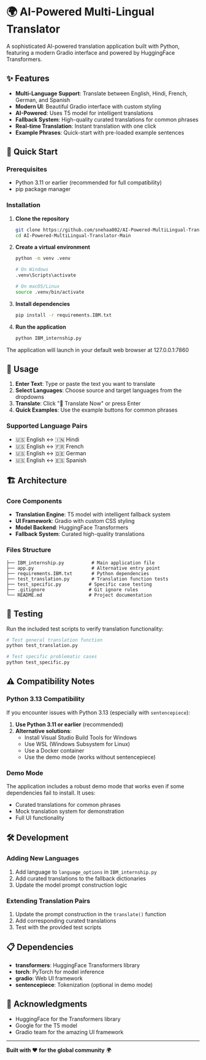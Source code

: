 # 🌍 AI-Powered Multi-Lingual Translator

A sophisticated AI-powered translation application built with Python, featuring a modern Gradio interface and powered by HuggingFace Transformers.

## ✨ Features

- **Multi-Language Support**: Translate between English, Hindi, French, German, and Spanish
- **Modern UI**: Beautiful Gradio interface with custom styling
- **AI-Powered**: Uses T5 model for intelligent translations
- **Fallback System**: High-quality curated translations for common phrases
- **Real-time Translation**: Instant translation with one click
- **Example Phrases**: Quick-start with pre-loaded example sentences

## 🚀 Quick Start

### Prerequisites

- Python 3.11 or earlier (recommended for full compatibility)
- pip package manager

### Installation

1. **Clone the repository**
   ```bash
   git clone https://github.com/snehaa002/AI-Powered-MultiLingual-Translator-Main.git
   cd AI-Powered-MultiLingual-Translator-Main
   ```

2. **Create a virtual environment**
   ```bash
   python -m venv .venv
   
   # On Windows
   .venv\Scripts\activate
   
   # On macOS/Linux
   source .venv/bin/activate
   ```

3. **Install dependencies**
   ```bash
   pip install -r requirements.IBM.txt
   ```

4. **Run the application**
   ```bash
   python IBM_internship.py
   ```

The application will launch in your default web browser at 127.0.0.1:7860

## 🔧 Usage

1. **Enter Text**: Type or paste the text you want to translate
2. **Select Languages**: Choose source and target languages from the dropdowns
3. **Translate**: Click "🚀 Translate Now" or press Enter
4. **Quick Examples**: Use the example buttons for common phrases

### Supported Language Pairs

- 🇺🇸 English ↔ 🇮🇳 Hindi
- 🇺🇸 English ↔ 🇫🇷 French  
- 🇺🇸 English ↔ 🇩🇪 German
- 🇺🇸 English ↔ 🇪🇸 Spanish

## 🏗️ Architecture

### Core Components

- **Translation Engine**: T5 model with intelligent fallback system
- **UI Framework**: Gradio with custom CSS styling
- **Model Backend**: HuggingFace Transformers
- **Fallback System**: Curated high-quality translations

### Files Structure

```
├── IBM_internship.py          # Main application file
├── app.py                     # Alternative entry point
├── requirements.IBM.txt       # Python dependencies
├── test_translation.py        # Translation function tests
├── test_specific.py          # Specific case testing
├── .gitignore                # Git ignore rules
└── README.md                 # Project documentation
```

## 🧪 Testing

Run the included test scripts to verify translation functionality:

```bash
# Test general translation function
python test_translation.py

# Test specific problematic cases
python test_specific.py
```

## ⚠️ Compatibility Notes

### Python 3.13 Compatibility

If you encounter issues with Python 3.13 (especially with `sentencepiece`):

1. **Use Python 3.11 or earlier** (recommended)
2. **Alternative solutions**:
   - Install Visual Studio Build Tools for Windows
   - Use WSL (Windows Subsystem for Linux)
   - Use a Docker container
   - Use the demo mode (works without sentencepiece)

### Demo Mode

The application includes a robust demo mode that works even if some dependencies fail to install. It uses:
- Curated translations for common phrases
- Mock translation system for demonstration
- Full UI functionality

## 🛠️ Development

### Adding New Languages

1. Add language to `language_options` in `IBM_internship.py`
2. Add curated translations to the fallback dictionaries
3. Update the model prompt construction logic

### Extending Translation Pairs

1. Update the prompt construction in the `translate()` function
2. Add corresponding curated translations
3. Test with the provided test scripts

## 📋 Dependencies

- **transformers**: HuggingFace Transformers library
- **torch**: PyTorch for model inference
- **gradio**: Web UI framework
- **sentencepiece**: Tokenization (optional in demo mode)


## 🙏 Acknowledgments

- HuggingFace for the Transformers library
- Google for the T5 model
- Gradio team for the amazing UI framework




---

**Built with ❤️ for the global community** 🌍
